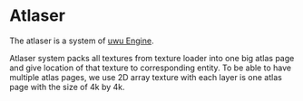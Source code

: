 # Atlaser

The atlaser is a system of [uwu Engine](../../README.md).

Atlaser system packs all textures from texture loader into one big atlas page and give location of that texture to corresponding entity. To be able to have multiple atlas pages, we use 2D array texture with each layer is one atlas page with the size of 4k by 4k.